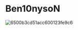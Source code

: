 # Ben10nysoN
![6500b3cd51acc600123fe9c6](https://github.com/brnokty/Ben10nysoN/assets/45638491/450b723a-68dd-4893-baff-28368d3c0541)
